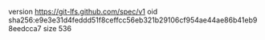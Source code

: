 version https://git-lfs.github.com/spec/v1
oid sha256:e9e3e31d4feddd51f8ceffcc56eb321b29106cf954ae44ae86b41eb98eedcca7
size 536
